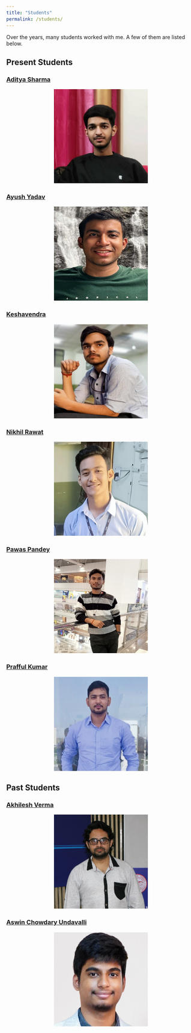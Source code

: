 ```yaml
---
title: "Students"
permalink: /students/
---
```


Over the years, many students worked with me. A few of them are listed below.

## Present Students

### [Aditya Sharma](https://www.linkedin.com/in/aditya-sharma-cse/)
<p align="center">
  <img src="/images/students/Aditya_Sharma.jpg" height="250px" width="250px" />
</p>

### [Ayush Yadav](https://www.linkedin.com/in/aysrox/)
<p align="center">
  <img src="/images/students/Ayush_Yadav.jpg" height="250px" width="250px" />
</p>

### [Keshavendra](https://www.linkedin.com/in/keshavendra-798099140/)
<p align="center">
  <img src="/images/students/Keshav.png" height="250px" width="250px" />
</p>

### [Nikhil Rawat](https://www.linkedin.com/in/nikhil-rawat-42549a255/)
<p align="center">
  <img src="/images/students/Nikhil_Rawat.jpg" height="250px" width="250px" />
</p>

### [Pawas Pandey](https://www.linkedin.com/in/pawas-pandey-106130249/)
<p align="center">
  <img src="/images/students/Pawas_Pandey.jpg" height="250px" width="250px" />
</p>

### [Prafful Kumar](https://www.linkedin.com/in/prafful-kumar-988808223/)
<p align="center">
  <img src="/images/students/PraffulKumar.jpeg" height="250px" width="250px" />
</p>

## Past Students

### [Akhilesh Verma](https://www.linkedin.com/in/dr-akhilesh-verma-65636720/)
<p align="center">
  <img src="/images/students/akhilesh.jpg" height="250px" width="250px" />
</p>


### [Aswin Chowdary Undavalli](https://www.linkedin.com/in/aswin-chowdary-u-5217a911b/)
<p align="center">
  <img src="/images/students/Aswin.jpeg" height="250px" width="250px" />
</p>







